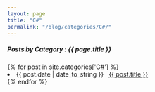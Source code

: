 ```yaml
---
layout: page
title: "C#"
permalink: "/blog/categories/C#/"
---
```

<!-- c# logo by https://iconduck.com/icons/27153/c-sharp-c?shared -->
<h5> Posts by Category : {{ page.title }} </h5>

<div class="card">
{% for post in site.categories['C#'] %}
 <li class="category-posts"><span>{{ post.date | date_to_string }}</span> &nbsp; <a href="{{ post.url }}">{{ post.title }}</a></li>
{% endfor %}
</div>
